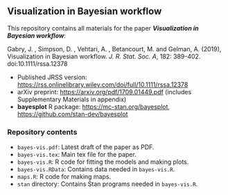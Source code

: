 ## Visualization in Bayesian workflow

This repository contains all materials for the paper **_Visualization in Bayesian workflow_**:    

Gabry, J. , Simpson, D. , Vehtari, A. , Betancourt, M. and Gelman, A. (2019),     
Visualization in Bayesian workflow. _J. R. Stat. Soc. A_, 182: 389-402. doi:10.1111/rssa.12378


* Published JRSS version: https://rss.onlinelibrary.wiley.com/doi/full/10.1111/rssa.12378
* arXiv preprint: https://arxiv.org/pdf/1709.01449.pdf (includes Supplementary Materials in appendix)
* **bayesplot** R package: https://mc-stan.org/bayesplot, https://github.com/stan-dev/bayesplot

### Repository contents

* `bayes-vis.pdf`: Latest draft of the paper as PDF.
* `bayes-vis.tex`: Main tex file for the paper.
* `bayes-vis.R`: R code for fitting the models and making plots.
* `bayes-vis.RData`: Contains data needed in `bayes-vis.R`.
* `maps.R`: R code for making maps.
* `stan` directory: Contains Stan programs needed in `bayes-vis.R`.
